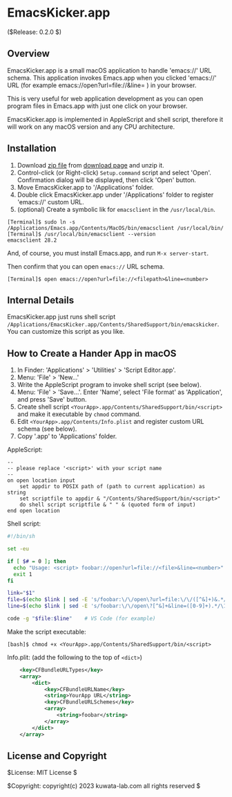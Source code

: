 EmacsKicker.app
===============

($Release: 0.2.0 $)


Overview
--------

EmacsKicker.app is a small macOS application to handle 'emacs://' URL schema.
This application invokes Emacs.app when you clicked 'emacs://' URL
(for example emacs://open?url=file://<file>&line=<number> ) in your browser.

This is very useful for web application development as you can open
program files in Emacs.app with just one click on your browser.

EmacsKicker.app is implemented in AppleScript and shell script, therefore
it will work on any macOS version and any CPU architecture.


Installation
------------

1. Download [zip file](https://github.com/kwatch/EmacsKicker/archive/refs/tags/v0.2.0.zip)
   from [download page](https://github.com/kwatch/EmacsKicker/tags) and unzip it.
2. Control-click (or Right-click) `Setup.command` script and select 'Open'.
   Confirmation dialog will be displayed, then click 'Open' button.
3. Move EmacsKicker.app to '/Applications' folder.
4. Double click EmacsKicker.app under '/Applications' folder to register
   'emacs://' custom URL.
5. (optional) Create a symbolic lik for `emacsclient` in the `/usr/local/bin`.

```console
[Terminal]$ sudo ln -s /Applications/Emacs.app/Contents/MacOS/bin/emacsclient /usr/local/bin/
[Terminal]$ /usr/local/bin/emacsclient --version
emacsclient 28.2
```

And, of course, you must install Emacs.app, and run `M-x server-start`.

Then confirm that you can open `emacs://` URL schema.

```console
[Terminal]$ open emacs://open?url=file://<filepath>&line=<number>
```


Internal Details
----------------

EmacsKicker.app just runs shell script
`/Applications/EmacsKicker.app/Contents/SharedSupport/bin/emacskicker`.
You can customize this script as you like.


How to Create a Hander App in macOS
-----------------------------------

1. In Finder: 'Applications' > 'Utilities' > 'Script Editor.app'.
2. Menu: 'File' > 'New...'
3. Write the AppleScript program to invoke shell script (see below).
4. Menu: 'File' > 'Save...'.
   Enter 'Name', select 'File format' as 'Application', and press 'Save' button.
5. Create shell script `<YourApp>.app/Contents/SharedSupport/bin/<script>`
   and make it executable by `chmod` command.
6. Edit `<YourApp>.app/Contents/Info.plist` and register custom URL schema (see below).
7. Copy '<YourApp>.app' to 'Applications' folder.

AppleScript:

```applescript
--
-- please replace '<script>' with your script name
--
on open location input
	set appdir to POSIX path of (path to current application) as string
	set scriptfile to appdir & "/Contents/SharedSupport/bin/<script>"
	do shell script scriptfile & " " & (quoted form of input)
end open location
```

Shell script:

```sh
#!/bin/sh

set -eu

if [ $# = 0 ]; then
  echo "Usage: <script> foobar://open?url=file://<file>&line=<number>"
  exit 1
fi

link="$1"
file=$(echo $link | sed -E 's/foobar:\/\/open\?url=file:\/\/([^&]+)&.*/\1/')
line=$(echo $link | sed -E 's/foobar:\/\/open\?[^&]+&line=([0-9]+).*/\1/')

code -g "$file:$line"    # VS Code (for example)
```

Make the script executable:

```console
[bash]$ chmod +x <YourApp>.app/Contents/SharedSupport/bin/<script>
```

Info.plit: (add the following to the top of `<dict>`)

```xml
	<key>CFBundleURLTypes</key>
	<array>
		<dict>
			<key>CFBundleURLName</key>
			<string>YourApp URL</string>
			<key>CFBundleURLSchemes</key>
			<array>
				<string>foobar</string>
			</array>
		</dict>
	</array>
```


License and Copyright
---------------------

$License: MIT License $

$Copyright: copyright(c) 2023 kuwata-lab.com all rights reserved $
